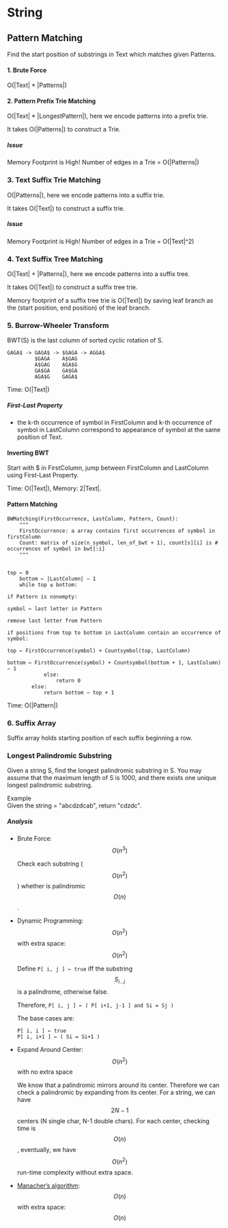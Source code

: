 # String

## Pattern Matching

Find the start position of substrings in Text which matches given Patterns.

#### 1. Brute Force

O\(\|Text\| \* \|Patterns\|\)

#### 2. Pattern Prefix Trie Matching

O\(\|Text\| \* \|LongestPattern\|\), here we encode patterns into a prefix trie.

It takes O\(\|Patterns\|\) to construct a Trie.

##### Issue

Memory Footprint is High! Number of edges in a Trie = O\(\|Patterns\|\)

### 3. Text Suffix Trie Matching

O\(\|Patterns\|\), here we encode patterns into a suffix trie.

It takes O\(\|Text\|\) to construct a suffix trie.

##### Issue

Memory Footprint is High! Number of edges in a Trie = O\(\|Text\|^2\)

### 4. Text Suffix Tree Matching

O\(\|Text\| + \|Patterns\|\), here we encode patterns into a suffix tree.

It takes O\(\|Text\|\) to construct a suffix tree trie.

Memory footprint of a suffix tree trie is O\(\|Text\|\) by saving leaf branch as the \(start position, end position\) of the leaf branch.

### 5. Burrow-Wheeler Transform

BWT\(S\) is the last column of sorted cyclic rotation of S.

```
GAGA$ -> GAGA$ -> $GAGA -> AGGA$
         $GAGA    A$GAG
         A$GAG    AGA$G
         GA$GA    GA$GA
         AGA$G    GAGA$
```

Time: O\(\|Text\|\)

##### First-Last Property

* the k-th occurrence of symbol in FirstColumn and k-th occurrence of symbol in LastColumn correspond to appearance of symbol at the same position of Text.

#### Inverting BWT

Start with $ in FirstColumn, jump between FirstColumn and LastColumn using First-Last Property.

Time: O\(\|Text\|\), Memory: 2\|Text\|.

#### Pattern Matching

```
BWMatching(FirstOccurrence, LastColumn, Pattern, Count):
    """
    FirstOccurrence: a array contains first occurrences of symbol in firstColumn
    Count: matrix of size(n_symbol, len_of_bwt + 1), count[s][i] is # occurrences of symbol in bwt[:i]
    """

    top ← 0
    bottom ← |LastColumn| − 1
    while top ≤ bottom:
        if Pattern is nonempty:
            symbol ← last letter in Pattern
            remove last letter from Pattern
            if positions from top to bottom in LastColumn contain an occurrence of symbol:
                top ← FirstOccurrence(symbol) + Countsymbol(top, LastColumn)
                bottom ← FirstOccurrence(symbol) + Countsymbol(bottom + 1, LastColumn) − 1
            else:
                return 0
        else:
            return bottom − top + 1
```

Time: O\(\|Pattern\|\)

### 6. Suffix Array

Suffix array holds starting position of each suffix beginning a row.

### Longest Palindromic Substring

Given a string S, find the longest palindromic substring in S. You may assume that the maximum length of S is 1000, and there exists one unique longest palindromic substring.

Example  
Given the string = "abcdzdcab", return "cdzdc".

##### Analysis

* Brute Force: $$O(n^3)$$

  Check each substring \($$O(n^2)$$\) whether is palindromic $$O(n)$$.

* Dynamic Programming: $$O(n^2)$$ with extra space: $$O(n^2)$$

  Define `P[ i, j ] ← true` iff the substring $$S_{i ... j}$$ is a palindrome, otherwise false.

  Therefore, `P[ i, j ] ← ( P[ i+1, j-1 ] and Si = Sj )`

  The base cases are:

  `P[ i, i ] ← true`  
    `P[ i, i+1 ] ← ( Si = Si+1 )`

* Expand Around Center: $$O(n^2)$$ with no extra space

  We know that a palindromic mirrors around its center. Therefore we can check a palindromic by expanding from its center. For a string, we can have $$2N-1$$ centers \(N single char, N-1 double chars\). For each center, checking time is $$O(n)$$, eventually, we have $$O(n^2)$$ run-time complexity without extra space.

* [Manacher’s algorithm](https://en.wikipedia.org/wiki/Longest_palindromic_substring): $$O(n)$$ with extra space: $$O(n)$$




